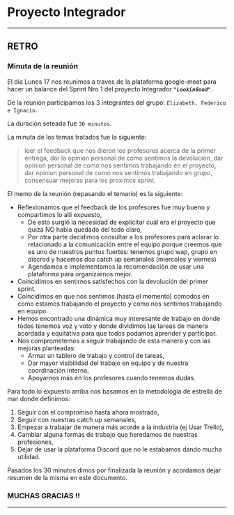 # Proyecto Integrador

--------------------------------
## RETRO

### Minuta de la reunión

El día Lunes 17 nos reunimos a traves de la plataforma google-meet
para hacer un balance del Sprint Nro 1 del proyecto Integrador ***`"LookinGood"`***. 

De la reunión participamos los 3 integrantes del grupo: `Elizabeth, Federico e Ignacio`.

La duración seteada fue `30 minutos`.

La minuta de los temas tratados fue la siguiente:

> leer el feedback que nos dieron los profesores acerca de la primer entrega,
> dar la opinion personal de como sentimos la devolución,
> dar opinion personal de como nos sentimos trabajando en el proyecto,
> dar opinion personal de como nos sentimos trabajando en grupo,
> consensuar mejoras para los proximos sprint. 

El memo de la reunión (repasando el temario) es la siguiente:

* Reflexionamos que el feedback de los profesores fue muy bueno y compartimos lo alli expuesto,
    * De esto surgió la necesidad de explicitar cuál era el proyecto que quiza NO habia quedado del todo claro,
    * Por otra parte decidimos consultar a los profesores para aclarar lo relacionado a la comunicación entre el equipo porque creemos que es uno de nuestros puntos fuertes: tenemos grupo wap, grupo en discrod y hacemos dos catch up semanales (miercoles y viernes)
    * Agendamos e implementamos la recomendación de usar una plataforma para organizarnos mejor.
* Coincidimos en sentirnos satisfechos con la devolución del primer sprint.
* Coincidimos en que nos sentimos (hasta el momento) comodos en como estamos trabajando el proyecto y como nos sentimos trabajando en equipo.
* Hemos encontrado una dinámica muy interesante de trabajo en donde todos tenemos voz y voto y donde dividimos las tareas de manera acordada y equitativa para que todos podamos aprender y participar.
* Nos comprometemos a seguir trabajando de esta manera y con las mejoras planteadas:
    * Armar un tablero de trabajo y control de tareas,
    * Dar mayor visibilidad del trabajo en equipo y de nuestra coordinación interna,
    * Apoyarnos más en los profesores cuando tenemos dudas. 

Para todo lo expuesto arriba nos basamos en la metodologia de estrella de mar donde definimos:

1. Seguir con el compromiso hasta ahora mostrado,
2. Seguir con nuestras catch up semanales,
3. Empezar a trabajar de manera más acorde a la industria (ej Usar Trello),
4. Cambiar alguna formas de trabajo que heredamos de nuestras profesiones,
5. Dejar de usar la plataforma Discord que no le estabamos dando mucha utilidad.

Pasados los 30 minutos dimos por finalizada la reunión y acordamos dejar resumen de la misma en este documento.

### MUCHAS GRACIAS !!
--------------------------------
